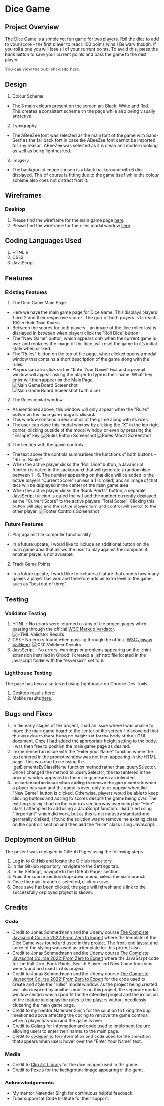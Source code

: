 # Dice Game

## Project Overview

The Dice Game is a simple yet fun game for two players. Roll the dice to add to your score - the first player to reach 100 points wins!! Be wary though, if you roll a one you will lose all of your current points. To avoid this, press the bank button to save your current points and pass the game to the next player.

You can view the published site [here](https://stephenb92.github.io/javascript-portfolio-project/).

## Design

1. Colour Scheme
* The 3 main colours present on the screen are Black, White and Red. This creates a consistent scheme on the page while also being visually attractive.

2. Typography
* The ABeeZee font was selected as the main font of the game with Sans-Serif as the fall back font in case the ABeeZee font cannot be imported for any reason. ABeeZee was selected as it is clean and modern looking as well as being lighthearted.

3. Imagery
* The background image chosen is a black background with 6 dice displayed. This of course is fitting due to the game itself while the colour scheme also does not distract from it.

## Wireframes

### Desktop
1. Please find the wireframe for the main game page [here](assets/wireframes/desktop/main-page.png).
2. Please find the wireframe for the rules modal window [here](assets/wireframes/desktop/rules-modal.png).

## Coding Languages Used

1. HTML 5
2. CSS3
3. JavaScript

## Features

### Existing Features

1. The Dice Game Main Page. 
- Here we have the main game page for Dice Game. This displays players 1 and 2 and their respective scores. The goal of both players is to reach 100 in their Total Score.
- Between the scores for both players - an image of the dice rolled last is displayed in between when players click the "Roll Dice" button.
- The "New Game" button, which appears only when the current game is over and replaces the image of the dice, will reset the game to it's initial state when clicked.
- The "Rules" button on the top of the page, when clicked opens a modal window that contains a short description of the game along with the rules.
- Players can also click on the "Enter Your Name" text and a prompt window will appear asking the player to type in their name. What they enter will then appear on the Main Page.
![Main Game Board Screenshot](assets/screenshots/main-screenshot.png)
![Main Game Board Screenshot (with dice)](assets/screenshots/main-dice-screenshot.png)

2. The Rules modal window
- As mentioned above, this window will only appear when the "Rules" button on the main game page is clicked.
- This window contains a description of the game along with its rules.
- The user can close this modal window by clicking the "X" in the top right corner, clicking outside of the modal window or even by pressing the "Escape" key.
![Rules Button Screenshot](assets/screenshots/rules-button-screenshot.png)
![Rules Modal Screenshot](assets/screenshots/rules-modal-screenshot.png)

3. The section with the game controls.
- The text above the controls summarises the functions of both buttons - "Roll or Bank?"
- When the active player clicks the "Roll Dice" button, a JavaScript function is called in the background that will generate a random dice between 1 - 6. The number appearing on that dice will be added to the active players "Current Score" (unless a 1 is rolled) and an image of that dice will be displayed in the center of the main game area.
- When the active player clicks the "Bank Points" button, a separate JavaScript funcion is called the will add the number currently displayed as the "Current Score" to the active players "Total Score". Clicking this button will also end the active players turn and control will switch to the other player.
![Footer Controls Screenshot](assets/screenshots/controls-screenshot.png)

### Future Features

1. Play against the computer functionality
- In a future update, I would like to include an additional button on the main game area that allows the user to play against the computer if another player is not available.
2. Track Game Points
- In a future update, I would like to include a feature that counts how many games a player has won and therefore add an extra level to the game, such as "best out of three".

## Testing

### Validator Testing

1. HTML - No errors were returned on any of the project pages when passing through the official [W3C Markup Validator](https://validator.w3.org/).
![HTML Validator Results](assets/testing-screenshots/html-validator-results.png)
2. CSS - No errors found when passing through the official [W3C Jigsaw Validator](https://jigsaw.w3.org/css-validator/validator).
![CSS Validator Results](assets/testing-screenshots/css-validator-results.png)
3. JavaScript - No errors, warnings or problems appearing on the jshint extension installed in Gitpod. I created a .jshintrc file located in the javascript folder with the "esversion" set to 6. 

### Lighthouse Testing

The page has been also tested using Lighthouse on Chrome Dev Tools.

1. Desktop results [here](assets/testing-screenshots/desktop-lighthouse-results.png).
2. Mobile results [here](assets/testing-screenshots/mobile-lighthouse-results.png).

## Bugs and Fixes

1. In the early stages of the project, I had an issue where I was unable to move the main game board to the center of the screen. I discovered that this was due to there being no height set for the body of the HTML document. Once I had added the appropriate height setting to the body, I was then free to position the main game page as desired.
2. I experienced an issue with the "Enter your Name" function where the text entered in the prompt window was not then appearing in the HTML page. This was due to me using the    
.getElementsByClassName function method rather than .querySelector. Once I changed the method to 
.querySelector, the text entered in the prompt window appeared in the main game area as intended.
3. I experienced an issue when coding to remove the game controls when a player has won and the game is over, only to re-appear when the "New Game" button is clicked. Otherwise, players would be able to keep clicking buttons and adding to scores despite the game being over. The existing styling I had on the controls section was overriding the "Hide" class I attempted to add using a JavaScript function. I had tried using "!important" which did work, but as this is not industry standard and gernerally disliked, I found the solution was to remove the existing class on the controls section and then add the "Hide" class using Javascript.

## Deployment on GitHub

The project was deployed to GitHub Pages using the following steps...

1. Log in to GitHub and locate the GitHub [repository](https://github.com/StephenB92/javascript-portfolio-project).
2. In the GitHub repository, navigate to the Settings tab.
3. In the Settings, navigate to the GitHub Pages section.
4. From the source section drop-down menu, select the main branch.
5. Once the main branch is selected, click on save.
6. Once save has been clicked, the page will refresh and a link to the successfully deployed project is shown.

## Credits

### Code
- Credit to Jonas Schmedmann and the Udemy course [The Complete Javascript Course 2022: 
From Zero to Expert](https://www.udemy.com/course/the-complete-javascript-course/) where the template of the Dice Game was found and used in this project. The front-end layout and some of the styling was used as a template for this project also.
- Credit to Jonas Schmedmann and the Udemy course [The Complete Javascript Course 2022: 
From Zero to Expert](https://www.udemy.com/course/the-complete-javascript-course/) where the JavaScript code for the Roll Dice, Bank Points, Switch Player and New Game functions were found and used in this project.
- Credit to Jonas Schmedmann and the Udemy course [The Complete Javascript Course 2022: 
From Zero to Expert](https://www.udemy.com/course/the-complete-javascript-course/) for the code used to create and style the "rules" modal window. As the project being created was also inspired by another module on this project, the separate modal window section was a good fit for the intended project and the inclusion of the feature to display the rules to the players without needlessly cluttering the main game page.
- Credit to my mentor Narender Singh for the solution to fixing the bug mentioned above affecting the coding to remove the game controls when a player has won and the game is over.
- Credit to [Golang](https://www.golangprograms.com/example-to-take-user-input-and-display-on-screen-using-javascript.html) for information and code used to implement feature allowing users to enter their names to the main page.
- Credit to [codepen.io](https://codepen.io/LukeAskew/pen/gabgom) for information and code used for the animation that appears when users hover over the "Enter Your Name" text.

### Media

- Credit to [Clip Art Library](http://clipart-library.com/) for the dice images used in the game.
- Credit to [Pexels](https://www.pexels.com/photo/6-pieces-of-black-and-white-dice-37534/) for the background image appearing in the game.

### Acknowledgements

- My mentor Narender Singh for continuous helpful feedback.
- Tutor support at Code Institute for their support.
